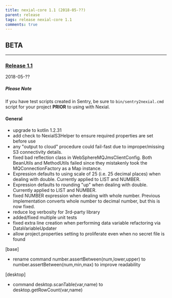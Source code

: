 ```yaml
---
title: nexial-core 1.1 (2018-05-??)
parent: release
tags: release nexial-core 1.1
comments: true
---
```



## BETA

--------------------------------------------------

### <a href="https://github.com/nexiality/nexial-core/releases/tag/nexial-core-1.1" class="external-link" target="_nexial_target">Release 1.1</a>
2018-05-??


##### Please Note
If you have test scripts created in Sentry, be sure to `bin/sentry2nexial.cmd` script for your project **PRIOR** to 
using with Nexial.


#### General
- upgrade to kotlin 1.2.31
- add check to NexialS3Helper to ensure required properties are set before use
- any "output to cloud" procedure could fail-fast due to improper/missing S3 connectivity details.
- fixed bad reflection class in WebSphereMQJmsClientConfig.  Both BeanUtils and MethodUtils failed since they mistakenly took the MQConnectionFactory as a Map instance.
- Expression defaults to using scale of 25 (i.e. 25 decimal places) when dealing with double.  Currently applied to LIST and NUMBER.
- Expression defaults to rounding "up" when dealing with double.  Currently applied to LIST and NUMBER.
- fixed NUMBER expression when dealing with whole number.  Previous implementation converts whole number to decimal number, but this is now fixed.
- reduce log verbosity for 3rd-party library
- added/fixed multiple unit tests
- fixed extra line creation when performing data variable refactoring via DataVariableUpdater 
- allow project.properties setting to proliferate even when no secret file is found
 
[base]
- rename command number.assertBetween(num,lower,upper) to number.assertBetween(num,min,max) to improve readability

[desktop]
- command desktop.scanTable(var,name) to desktop.getRowCount(var,name)
